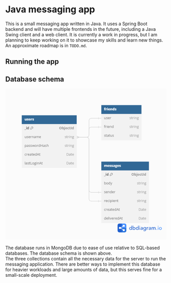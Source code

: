 # Java messaging app

This is a small messaging app written in Java. It uses a Spring Boot backend and will have multiple frontends in the future, including a Java Swing client and a web client.
It is currently a work in progress, but I am planning to keep working on it to showcase my skills and learn new things. An approximate roadmap is in ```TODO.md```. 

## Running the app

## 

## Database schema
![Database schema](db_diagram.png)

The database runs in MongoDB due to ease of use relative to SQL-based databases. The database schema is shown above.  
The three collections contain all the necessary data for the server to run the messaging application. There are better ways to implement this database for heavier workloads and large amounts of data, but this serves fine for a small-scale deployment. 